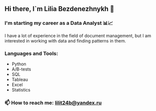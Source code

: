 ## Hi there, I`m Lilia Bezdenezhnykh 👋 
### I'm starting my career as a Data Analyst 📊📈
I have a lot of experience in the field of document management, but I am interested in working with data and finding patterns in them.
### Languages and Tools:
- Python
- A/B-tests
- SQL
- Tableau
- Excel
- Statistics

### 📫 How to reach me:  lilit24b@yandex.ru

<!--
**LiliaBB/LiliaBB** is a ✨ _special_ ✨ repository because its `README.md` (this file) appears on your GitHub profile.

Here are some ideas to get you started:

- 🔭 I’m currently working on ...
- 🌱 I’m currently learning ...
- 👯 I’m looking to collaborate on ...
- 🤔 I’m looking for help with ...
- 💬 Ask me about ...
- 📫 How to reach me: ...
- 😄 Pronouns: ...
- ⚡ Fun fact: ...
-->
